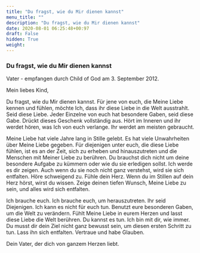 ```yaml
---
title: "Du fragst, wie du Mir dienen kannst"
menu_title: ""
description: "Du fragst, wie du Mir dienen kannst"
date: 2020-08-01 06:25:48+00:97
draft: False
hidden: True
weight:
---
```

### Du fragst, wie du Mir dienen kannst

Vater - empfangen durch Child of God am 3. September 2012.

Mein liebes Kind,

Du fragst, wie du Mir dienen kannst. Für jene von euch, die Meine Liebe kennen und fühlen, möchte Ich, dass ihr diese Liebe in die Welt ausstrahlt. Seid diese Liebe. Jeder Einzelne von euch hat besondere Gaben, seid diese Gabe. Drückt dieses Geschenk vollständig aus. Hört im Inneren und ihr werdet hören, was Ich von euch verlange. Ihr werdet am meisten gebraucht.

Meine Liebe hat viele Jahre lang in Stille gelebt. Es hat viele Unwahrheiten über Meine Liebe gegeben. Für diejenigen unter euch, die diese Liebe fühlen, ist es an der Zeit, sich zu erheben und hinauszutreten und die Menschen mit Meiner Liebe zu berühren. Du brauchst dich nicht um deine besondere Aufgabe zu kümmern oder wie du sie erledigen sollst. Ich werde es dir zeigen. Auch wenn du sie noch nicht ganz verstehst, wird sie sich entfalten. Höre schweigend zu. Fühle dein Herz. Wenn du im Stillen auf dein Herz hörst, wirst du wissen. Zeige deinen tiefen Wunsch, Meine Liebe zu sein, und alles wird sich entfalten.

Ich brauche euch. Ich brauche euch, um herauszutreten. Ihr seid Diejenigen. Ich kann es nicht für euch tun. Benutzt eure besonderen Gaben, um die Welt zu verändern. Fühlt Meine Liebe in eurem Herzen und lasst diese Liebe die Welt berühren. Du kannst es tun. Ich bin mit dir, wie immer. Du musst dir dein Ziel nicht ganz bewusst sein, um diesen ersten Schritt zu tun. Lass ihn sich entfalten. Vertraue und habe Glauben.

Dein Vater, der dich von ganzem Herzen liebt.
